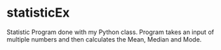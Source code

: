 # statisticEx
Statistic Program done with my Python class.
Program takes an input of multiple numbers and then calculates the Mean, Median and Mode.
